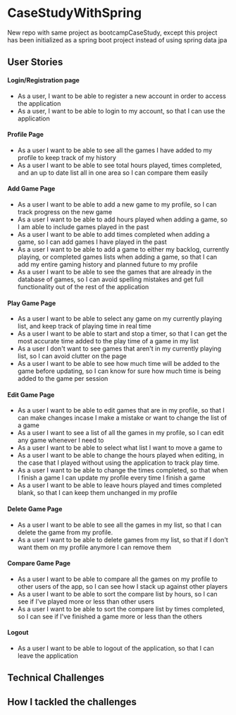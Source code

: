 # CaseStudyWithSpring
New repo with same project as bootcampCaseStudy, except this project has been initialized as a spring boot project instead of using spring data jpa
## User Stories
#### Login/Registration page
- As a user, I want to be able to register a new account in order to access the application
- As a user, I want to be able to login to my account, so that I can use the application

#### Profile Page
- As a user I want to be able to see all the games I have added to my profile to keep track of my history
- As a user I want to be able to see total hours played, times completed, and an up to date list all in one area so I can compare them easily

#### Add Game Page
- As a user I want to be able to add a new game to my profile, so I can track progress on the new game
- As a user I want to be able to add hours played when adding a game, so I am able to include games played in the past
- As a user I want to be able to add times completed when adding a game, so I can add games I have played in the past
- As a user I want to be able to add a game to either my backlog, currently playing, or completed games lists when adding a game, so that I can add my entire gaming history and planned future to my profile
- As a user I want to be able to see the games that are already in the database of games, so I can avoid spelling mistakes and get full functionality out of the rest of the application

#### Play Game Page
- As a user I want to be able to select any game on my currently playing list, and keep track of playing time in real time
- As a user I want to be able to start and stop a timer, so that I can get the most accurate time added to the play time of a game in my list
- As a user I don't want to see games that aren't in my currently playing list, so I can avoid clutter on the page
- As a user I want to be able to see how much time will be added to the game before updating, so I can know for sure how much time is being added to the game per session

#### Edit Game Page
- As a user I want to be able to edit games that are in my profile, so that I can make changes incase I make a mistake or want to change the list of a game
- As a user I want to see a list of all the games in my profile, so I can edit any game whenever I need to
- As a user I want to be able to select what list I want to move a game to
- As a user I want to be able to change the hours played when editing, in the case that I played without using the application to track play time.
- As a user I want to be able to change the times completed, so that when I finish a game I can update my profile every time I finish a game
- As a user I want to be able to leave hours played and times completed blank, so that I can keep them unchanged in my profile

#### Delete Game Page
- As a user I want to be able to see all the games in my list, so that I can delete the game from my profile.
- As a user I want to be able to delete games from my list, so that if I don't want them on my profile anymore I can remove them

#### Compare Game Page
- As a user I want to be able to compare all the games on my profile to other users of the app, so I can see how I stack up against other players
- As a user I want to be able to sort the compare list by hours, so I can see if I've played more or less than other users
- As a user I want to be able to sort the compare list by times completed, so I can see if I've finished a game more or less than the others

#### Logout
- As a user I want to be able to logout of the application, so that I can leave the application


## Technical Challenges

## How I tackled the challenges
